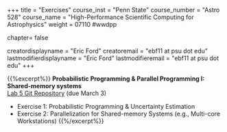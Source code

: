 +++
title = "Exercises"
course_inst = "Penn State"
course_number = "Astro 528"
course_name = "High-Performance Scientific Computing for Astrophysics"
weight = 07110  #wwdpp

chapter= false

creatordisplayname = "Eric Ford"
creatoremail = "ebf11 at psu dot edu"
lastmodifierdisplayname = "Eric Ford"
lastmodifieremail = "ebf11 at psu dot edu"
+++



{{%excerpt%}}
<b>Probabilistic Programming & Parallel Programming I: Shared-memory systems</b><br />
[Lab 5 Git Repository](https://github.com/PsuAstro528/lab5-start) (due March 3)

- Exercise 1: Probabilistic Programming & Uncertainty Estimation
- Exercise 2: Parallelization for Shared-memory Systems (e.g., Multi-core Workstations)
{{%/excerpt%}}
